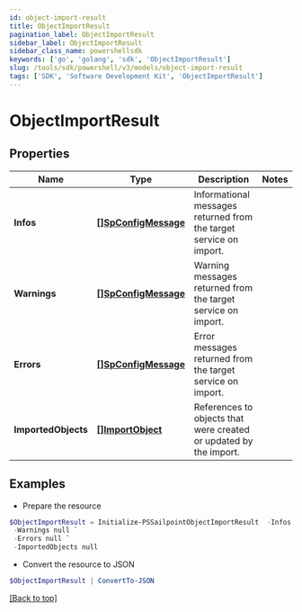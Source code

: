 ```yaml
---
id: object-import-result
title: ObjectImportResult
pagination_label: ObjectImportResult
sidebar_label: ObjectImportResult
sidebar_class_name: powershellsdk
keywords: ['go', 'golang', 'sdk', 'ObjectImportResult'] 
slug: /tools/sdk/powershell/v3/models/object-import-result
tags: ['SDK', 'Software Development Kit', 'ObjectImportResult']
---
```



# ObjectImportResult

## Properties

Name | Type | Description | Notes
------------ | ------------- | ------------- | -------------
**Infos** |  [**[]SpConfigMessage**](sp-config-message) | Informational messages returned from the target service on import. | 
**Warnings** |  [**[]SpConfigMessage**](sp-config-message) | Warning messages returned from the target service on import. | 
**Errors** |  [**[]SpConfigMessage**](sp-config-message) | Error messages returned from the target service on import. | 
**ImportedObjects** |  [**[]ImportObject**](import-object) | References to objects that were created or updated by the import. | 

## Examples

- Prepare the resource
```powershell
$ObjectImportResult = Initialize-PSSailpointObjectImportResult  -Infos null `
 -Warnings null `
 -Errors null `
 -ImportedObjects null
```

- Convert the resource to JSON
```powershell
$ObjectImportResult | ConvertTo-JSON
```


[[Back to top]](#) 

